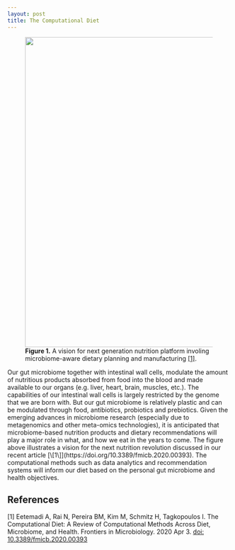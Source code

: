 ```yaml
---
layout: post
title: The Computational Diet
---
```


<figure>
  <img src="{{site.url}}/images/posts/the_computational_diet/The_Computational_Diet.jpg" alt="" width="700" />
  <figcaption>
    <strong>Figure 1.</strong> A vision for next generation nutrition platform involing microbiome-aware dietary planning and manufacturing <a href="https://doi.org/10.3389/fmicb.2020.00393">[1]</a>.</figcaption>
</figure>
Our gut microbiome together with intestinal wall cells, modulate the amount of nutritious products absorbed from food into the blood and made available to our organs (e.g. liver, heart, brain, muscles, etc.). The capabilities of our intestinal wall cells is largely restricted by the genome that we are born with. But our gut microbiome is relatively plastic and can be modulated through food, antibiotics, probiotics and prebiotics. Given the emerging advances in microbiome research (especially due to metagenomics and other meta-omics technologies), it is anticipated that microbiome-based nutrition products and dietary recommendations will play a major role in what, and how we eat in the years to come. The figure above illustrates a vision for the next nutrition revolution discussed in our recent article [\[1\]](https://doi.org/10.3389/fmicb.2020.00393). The computational methods such as data analytics and recommendation systems will inform our diet based on the personal gut microbiome and health objectives. 

## References
[1] Eetemadi A, Rai N, Pereira BM, Kim M, Schmitz H, Tagkopoulos I. The Computational Diet: A Review of Computational Methods Across Diet, Microbiome, and Health. Frontiers in Microbiology. 2020 Apr 3. [doi: 10.3389/fmicb.2020.00393](https://doi.org/10.3389/fmicb.2020.00393)
